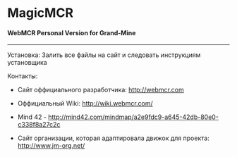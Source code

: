 # MagicMCR 
#### WebMCR Personal Version for Grand-Mine
---

Установка: Залить все файлы на сайт и следовать инструкциям установщика

Контакты:
 - Сайт оффициального разработчика: http://webmcr.com
 - Оффициальный Wiki: http://wiki.webmcr.com/
 - Mind 42 - http://mind42.com/mindmap/a2e9fdc9-a645-42db-80e0-c338f8a27c2c

 - Сайт организации, которая адaптировала движок для проекта: http://www.jm-org.net/
